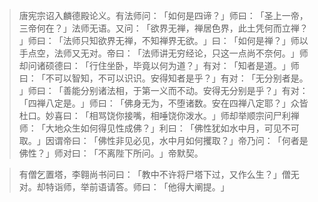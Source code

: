 
> 唐宪宗诏入麟德殿论义。有法师问：​「如何是四谛？​」师曰：​「圣上一帝，三帝何在？​」法师无语。又问：​「欲界无禅，禅居色界，此土凭何而立禅？​」师曰：​「法师只知欲界无禅，不知禅界无欲。​」曰：​「如何是禅？​」师以手点空，法师又无对。帝曰：​「法师讲无穷经论，只这一点尚不奈何。​」师却问诸硕德曰：​「行住坐卧，毕竟以何为道？​」有对：​「知者是道。​」师曰：​「不可以智知，不可以识识。安得知者是乎？​」有对：​「无分别者是。​」师曰：​「善能分别诸法相，于第一义而不动。安得无分别是乎？​」有对：​「四禅八定是。​」师曰：​「佛身无为，不堕诸数。安在四禅八定耶？​」众皆杜口。妙喜曰：​「相骂饶你接嘴，相唾饶你泼水。​」师却举顺宗问尸利禅师：​「大地众生如何得见性成佛？​」利曰：​「佛性犹如水中月，可见不可取。​」因谓帝曰：​「佛性非见必见，水中月如何攫取？​」帝乃问：​「何者是佛性？​」师对曰：​「不离陛下所问。​」帝默契。

> 有僧乞置塔，李翱尚书问曰：​「教中不许将尸塔下过，又作么生？​」僧无对。却特诣师，举前语请答。师曰：​「他得大阐提。​」
